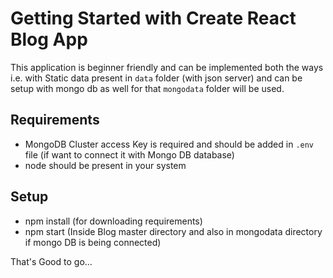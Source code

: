 # Getting Started with Create React Blog App

This application is beginner friendly and can be implemented both the ways i.e. with Static data present in `data` folder (with json server) and can be setup with mongo db as well for that `mongodata` folder will be used.

## Requirements 
 * MongoDB Cluster access Key is required and should be added in `.env` file (if want to connect it with Mongo DB database)
 * node should be present in your system 

## Setup 

 * npm install (for downloading requirements)
 * npm start (Inside Blog master directory and also in mongodata directory if mongo DB is being connected)
 
That's Good to go...